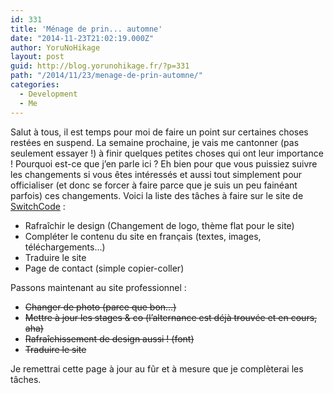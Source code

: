 ```yaml
---
id: 331
title: 'Ménage de prin... automne'
date: "2014-11-23T21:02:19.000Z"
author: YoruNoHikage
layout: post
guid: http://blog.yorunohikage.fr/?p=331
path: "/2014/11/23/menage-de-prin-automne/"
categories:
  - Development
  - Me
---
```

Salut à tous, il est temps pour moi de faire un point sur certaines choses restées en suspend. La semaine prochaine, je vais me cantonner (pas seulement essayer !) à finir quelques petites choses qui ont leur importance ! Pourquoi est-ce que j’en parle ici ? Eh bien pour que vous puissiez suivre les changements si vous êtes intéressés et aussi tout simplement pour officialiser (et donc se forcer à faire parce que je suis un peu fainéant parfois) ces changements. Voici la liste des tâches à faire sur le site de [SwitchCode](http://www.yorunohikage.fr/switchcode/ "SwitchCode - Indie Dev Team") :

  * Rafraîchir le design (Changement de logo, thème flat pour le site)
  * Compléter le contenu du site en français (textes, images, téléchargements…)
  * Traduire le site
  * Page de contact (simple copier-coller)

Passons maintenant au site professionnel :

  * ~~Changer de photo (parce que bon…)~~
  * <del datetime="2014-11-29T18:27:15+00:00">Mettre à jour les stages & co (l’alternance est déjà trouvée et en cours, aha)</del>
  * <del datetime="2014-11-29T18:27:15+00:00">Rafraîchissement de design aussi ! (font)</del>
  * <del datetime="2014-12-13T17:59:27+00:00">Traduire le site</del>

Je remettrai cette page à jour au fûr et à mesure que je complèterai les tâches.
